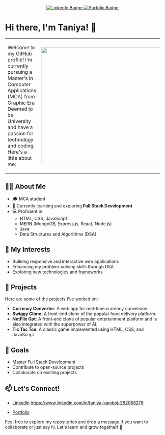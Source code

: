 
<div id="badges " align="center">
  <a href="https://www.linkedin.com/in/taniya-kamboj-282058276">
    <img src="https://img.shields.io/badge/LinkedIn-blue?style=for-the-badge&logo=linkedin&logoColor=white" alt="LinkedIn Badge"/>
  </a>
  <a href="https://taniyakamboj.info">
    <img src="https://img.shields.io/badge/portfolio-red?style=for-the-badge&logo=portfolio&logoColor=white" alt="Porfolio Badge"/>
  </a>
</div>
<div align="center">
<img src="https://komarev.com/ghpvc/?username=taniyakamboj15&style=flat-square&color=blue" alt=""/></div>
<p align="left" >
<h1>Hi there, I'm Taniya! 👋</h1>
  </p>
<table>
  <tr>
    <td>
      <p align="left">
        Welcome to my GitHub profile! I'm currently pursuing a Master's in Computer Applications (MCA) from Graphic Era Deemed to be University and have a passion for technology and coding. Here's a little about me:
      </p>
    </td>
    <td>
      <img src="https://media4.giphy.com/media/v1.Y2lkPTc5MGI3NjExOHFwbmdhejYxcGduYzR3aXYwc2g4djZ6OHN1b3V3ZGNrM21hZnFycSZlcD12MV9naWZzX3NlYXJjaCZjdD1n/QDjpIL6oNCVZ4qzGs7/giphy.webp" width="800" height="380"/>
    </td>
  </tr>
</table>


## 👩‍💻 About Me
- 🎓 MCA student
- 🌱 Currently learning and exploring **Full Stack Development**
- 💻 Proficient in:
  - HTML, CSS, JavaScript
  - MERN (MongoDB, Express.js, React, Node.js)
  - Java
  - Data Structures and Algorithms (DSA)

## 🚀 My Interests
- Building responsive and interactive web applications
- Enhancing my problem-solving skills through DSA
- Exploring new technologies and frameworks

## 🌟 Projects
Here are some of the projects I've worked on:
- **Currency Converter**: A web app for real-time currency conversion.
- **Swiggy Clone**: A front-end clone of the popular food delivery platform.
- **NetFlix Gpt**: A front-end clone of popular entertainment platform and is also integrated with the superpower of AI.
- **Tic Tac Toe**: A classic game implemented using HTML, CSS, and JavaScript.

## 🌟 Goals
- Master Full Stack Development
- Contribute to open-source projects
- Collaborate on exciting projects

## 📫 Let's Connect!
- [LinkedIn](#) https://www.linkedin.com/in/taniya-kamboj-282058276

- [Portfolio](#) 

Feel free to explore my repositories and drop a message if you want to collaborate or just say hi. Let's learn and grow together! 🚀
